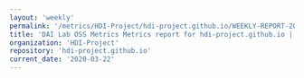 ```yaml
---
layout: 'weekly'
permalink: '/metrics/HDI-Project/hdi-project.github.io/WEEKLY-REPORT-2020-03-22'
title: 'DAI Lab OSS Metrics Metrics report for hdi-project.github.io | WEEKLY-REPORT-2020-03-22'
organization: 'HDI-Project'
repository: 'hdi-project.github.io'
current_date: '2020-03-22'
---
```

